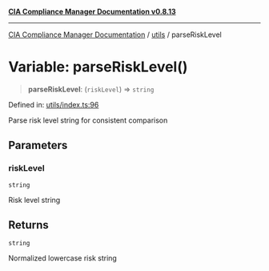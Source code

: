 [**CIA Compliance Manager Documentation v0.8.13**](../../README.md)

***

[CIA Compliance Manager Documentation](../../modules.md) / [utils](../README.md) / parseRiskLevel

# Variable: parseRiskLevel()

> **parseRiskLevel**: (`riskLevel`) => `string`

Defined in: [utils/index.ts:96](https://github.com/Hack23/cia-compliance-manager/blob/2f6ce8651c6fa9a0d9c8860576f0ee67ef038efd/src/utils/index.ts#L96)

Parse risk level string for consistent comparison

## Parameters

### riskLevel

`string`

Risk level string

## Returns

`string`

Normalized lowercase risk string
